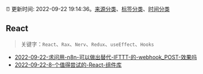 :alarm_clock: 更新时间: 2022-09-22 19:14:36。[来源分类](../README.md)、[标签分类](../TAGS.md)、[时间分类](../TIMELINE.md)

## React


> 关键字：`React`、`Rax`、`Nerv`、`Redux`、`useEffect`、`Hooks`



- [2022-09-22-求问用-n8n-可以做出替代-IFTTT-的-webhook_POST-效果吗](https://www.v2ex.com/t/882229) 
- [2022-09-22-8-个值得尝试的-React-组件库](https://toutiao.io/k/08dtx45) 
